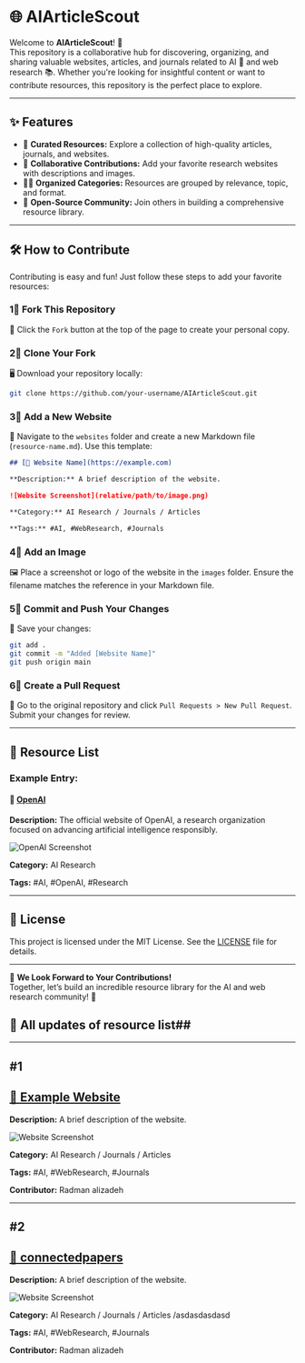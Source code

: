 # 🌐 AIArticleScout  

Welcome to **AIArticleScout**! 🚀  
This repository is a collaborative hub for discovering, organizing, and sharing valuable websites, articles, and journals related to AI 🤖 and web research 📚. Whether you're looking for insightful content or want to contribute resources, this repository is the perfect place to explore.  

---

## ✨ Features  

- 🎯 **Curated Resources:** Explore a collection of high-quality articles, journals, and websites.  
- 🤝 **Collaborative Contributions:** Add your favorite research websites with descriptions and images.  
- 💂️‍♀️ **Organized Categories:** Resources are grouped by relevance, topic, and format.  
- 🌟 **Open-Source Community:** Join others in building a comprehensive resource library.  

---

## 🛠️ How to Contribute  

Contributing is easy and fun! Just follow these steps to add your favorite resources:  

### 1⃣ Fork This Repository  
🔗 Click the `Fork` button at the top of the page to create your personal copy.  

### 2⃣ Clone Your Fork  
🖥️ Download your repository locally:  
```bash  
git clone https://github.com/your-username/AIArticleScout.git  
```  

### 3⃣ Add a New Website  
📄 Navigate to the `websites` folder and create a new Markdown file (`resource-name.md`). Use this template:  
```markdown  
## [🌟 Website Name](https://example.com)  

**Description:** A brief description of the website.  

![Website Screenshot](relative/path/to/image.png)  

**Category:** AI Research / Journals / Articles  

**Tags:** #AI, #WebResearch, #Journals  
```  

### 4⃣ Add an Image  
🖼️ Place a screenshot or logo of the website in the `images` folder. Ensure the filename matches the reference in your Markdown file.  

### 5⃣ Commit and Push Your Changes  
💾 Save your changes:  
```bash  
git add .  
git commit -m "Added [Website Name]"  
git push origin main  
```  

### 6⃣ Create a Pull Request  
🔄 Go to the original repository and click `Pull Requests > New Pull Request`. Submit your changes for review.  

---

## 📖 Resource List  

### Example Entry:  

#### 🌟 [OpenAI](https://openai.com)  

**Description:** The official website of OpenAI, a research organization focused on advancing artificial intelligence responsibly.  

![OpenAI Screenshot](images/openai.png)  

**Category:** AI Research  

**Tags:** #AI, #OpenAI, #Research  

---

## 📜 License  

This project is licensed under the MIT License. See the [LICENSE](LICENSE) file for details.  

---

👋 **We Look Forward to Your Contributions!**  
Together, let’s build an incredible resource library for the AI and web research community! 🌟


## 📖 All updates of resource list## 

---
## #1
## [🌟 Example Website](https://example.com)

**Description:** A brief description of the website.

![Website Screenshot](relative/path/to/image.png)

**Category:** AI Research / Journals / Articles

**Tags:** #AI, #WebResearch, #Journals

**Contributor:** Radman alizadeh


---
## #2
## [🌟 connectedpapers](https://www.connectedpapers.com/search?q=5g)  

**Description:** A brief description of the website.  

![Website Screenshot](relative/path/to/image.png)  

**Category:** AI Research / Journals / Articles  /asdasdasdasd

**Tags:** #AI, #WebResearch, #Journals  

**Contributor:** Radman alizadeh


